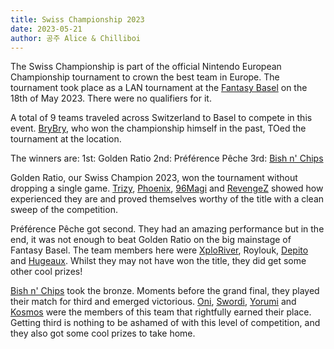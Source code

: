 ```yaml
---
title: Swiss Championship 2023
date: 2023-05-21
author: 공주 Alice & Chilliboi
---
```


The Swiss Championship is part of the official Nintendo European Championship tournament to crown the best team in Europe. The tournament took place as a LAN tournament at the [Fantasy Basel](https://fantasybasel.ch/de) on the 18th of May 2023. There were no qualifiers for it.

A total of 9 teams traveled across Switzerland to Basel to compete in this event. [BryBry](https://twitter.com/BrybryPokebip), who won the championship himself in the past, TOed the tournament at the location.

The winners are:
1st: Golden Ratio
2nd: Préférence Pêche
3rd: [Bish n' Chips](https://sendou.ink/t/bish-n-chips)

Golden Ratio, our Swiss Champion 2023, won the tournament without dropping a single game. [Trizy](https://sendou.ink/u/tristan), [Phoenix](https://sendou.ink/u/phoenix), [96Magi](https://sendou.ink/u/96magi) and [RevengeZ](https://sendou.ink/u/revengez) showed how experienced they are and proved themselves worthy of the title with a clean sweep of the competition.

Préférence Pêche got second. They had an amazing performance but in the end, it was not enough to beat Golden Ratio on the big mainstage of Fantasy Basel. The team members here were [XploRiver](https://twitter.com/Spl_River), Roylouk, [Depito](https://twitter.com/Depito5) and [Hugeaux](https://twitter.com/Hugeaux_). Whilst they may not have won the title, they did get some other cool prizes!

[Bish n' Chips](https://sendou.ink/t/bish-n-chips) took the bronze. Moments before the grand final, they played their match for third and emerged victorious. [Oni](https://sendou.ink/u/344123679329878016), [Swordi](https://sendou.ink/u/swordi), [Yorumi](https://sendou.ink/u/yorumi) and [Kosmos](https://sendou.ink/u/490576772363059210) were the members of this team that rightfully earned their place. Getting third is nothing to be ashamed of with this level of competition, and they also got some cool prizes to take home.
